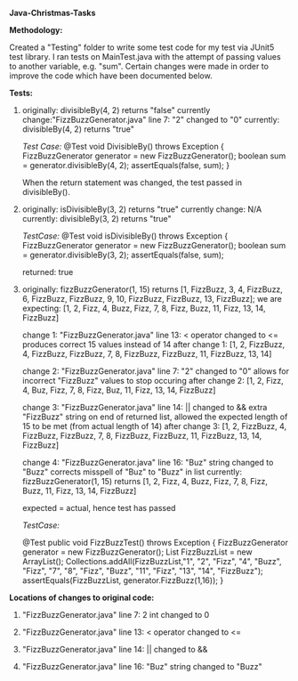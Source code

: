 **Java-Christmas-Tasks**


**Methodology:**

Created a "Testing" folder to write some test code for my test via JUnit5 test library. I ran tests on MainTest.java with the attempt of passing values to another variable, e.g. "sum".
Certain changes were made in order to improve the code which have been documented below.


**Tests:**

1) originally: divisibleBy(4, 2) returns "false" currently
   change:"FizzBuzzGenerator.java" line 7: "2" changed to "0"
   currently: divisibleBy(4, 2) returns "true"
   
   *Test Case:*
   @Test
    void DivisibleBy() throws Exception {
        FizzBuzzGenerator generator = new FizzBuzzGenerator();
        boolean sum = generator.divisibleBy(4, 2);
        assertEquals(false, sum);
        }
    
    When the return statement was changed, the test passed in divisibleBy().
   
   
2) originally: isDivisibleBy(3, 2) returns "true" currently
   change: N/A
   currently: divisibleBy(3, 2) returns "true"
   
   *TestCase:*
   @Test
    void isDivisibleBy() throws Exception {
        FizzBuzzGenerator generator = new FizzBuzzGenerator();
        boolean sum = generator.divisibleBy(3, 2);
        assertEquals(false, sum);
        
    returned: true
   
   
3) originally: fizzBuzzGenerator(1, 15) returns [1, FizzBuzz, 3, 4, FizzBuzz, 6, FizzBuzz, FizzBuzz, 9, 10, FizzBuzz, FizzBuzz, 13, FizzBuzz];
   we are expecting: [1, 2, Fizz, 4, Buzz, Fizz, 7, 8, Fizz, Buzz, 11, Fizz, 13, 14, FizzBuzz]
       
   change 1: "FizzBuzzGenerator.java" line 13: < operator changed to <=     
   produces correct 15 values instead of 14
   after change 1: [1, 2, FizzBuzz, 4, FizzBuzz, FizzBuzz, 7, 8, FizzBuzz, FizzBuzz, 11, FizzBuzz, 13, 14]
        
   change 2: "FizzBuzzGenerator.java" line 7: "2" changed to "0"
   allows for incorrect "FizzBuzz" values to stop occuring
   after change 2: [1, 2, Fizz, 4, Buz, Fizz, 7, 8, Fizz, Buz, 11, Fizz, 13, 14, FizzBuzz]
        
    change 3: "FizzBuzzGenerator.java" line 14: || changed to &&
    extra "FizzBuzz" string on end of returned list, allowed the expected length of 15 to be met (from actual length of 14)
    after change 3: [1, 2, FizzBuzz, 4, FizzBuzz, FizzBuzz, 7, 8, FizzBuzz, FizzBuzz, 11, FizzBuzz, 13, 14, FizzBuzz]
        
    change 4: "FizzBuzzGenerator.java" line 16: "Buz" string changed to "Buzz"
    corrects misspell of "Buz" to "Buzz" in list
    currently: fizzBuzzGenerator(1, 15) returns  [1, 2, Fizz, 4, Buzz, Fizz, 7, 8, Fizz, Buzz, 11, Fizz, 13, 14, FizzBuzz]
   
   expected = actual, hence test has passed
   
   *TestCase:*
   
   @Test
       public void FizzBuzzTest() throws Exception {
           FizzBuzzGenerator generator = new FizzBuzzGenerator();
           List<String> FizzBuzzList = new ArrayList<String>();
           Collections.addAll(FizzBuzzList,"1", "2", "Fizz", "4", "Buzz", "Fizz", "7", "8", "Fizz", "Buzz", "11", "Fizz", "13", "14", "FizzBuzz");
           assertEquals(FizzBuzzList, generator.FizzBuzz(1,16));
       }

 **Locations of changes to original code:**

 1) "FizzBuzzGenerator.java" line 7: 2 int changed to 0
 
 2) "FizzBuzzGenerator.java" line 13: < operator changed to <=
 
 3) "FizzBuzzGenerator.java" line 14: || changed to &&
 
 4) "FizzBuzzGenerator.java" line 16: "Buz" string changed to "Buzz"
